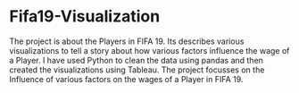 # Fifa19-Visualization
The project is about the Players in FIFA 19. Its describes various visualizations to tell a story about how various factors influence the wage of a Player. 
I have used Python to clean the data using pandas and then created the visualizations using Tableau. 
The project focusses on the Influence of various factors on the wages of a Player in FIFA 19.
